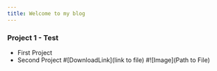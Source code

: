 ```yaml
---
title: Welcome to my blog
---
```


### Project 1 - Test
- First Project
- Second Project 
#[DownloadLink](link to file)
#![Image](Path to File)
